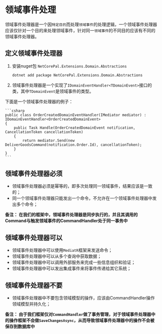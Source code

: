 # 领域事件处理

领域事件处理器是一个因`特定目的`而处理`领域事件`的处理逻辑，一个领域事件处理器应该仅针对一个目的来处理领域事件，针对同一`领域事件`的不同目的应该有不同的领域事件处理器。

## 定义领域事件处理器


1. 安装nuget包 `NetCorePal.Extensions.Domain.Abstractions`

    ```bash
    dotnet add package NetCorePal.Extensions.Domain.Abstractions
    ```

2. 领域事件处理器是一个实现了`IDomainEventHandler<TDomainEvent>`接口的类，其中`TDomainEvent`是领域事件的类型。

下面是一个领域事件处理器的例子：

    ```csharp
    public class OrderCreatedDomainEventHandler(IMediator mediator) : IDomainEventHandler<OrderCreatedDomainEvent>
    {
        public Task Handle(OrderCreatedDomainEvent notification, CancellationToken cancellationToken)
        {
            return mediator.Send(new DeliverGoodsCommand(notification.Order.Id), cancellationToken);
        }
    }
    ```

## 领域事件处理器必须

- 领域事件处理器必须是幂等的，即多次处理同一领域事件，结果应该是一致的；
- 同一个领域事件处理器只能发出一个命令，不允许在一个领域事件处理器中发出多个命令；

**备注： 在我们的框架中，领域事件处理器是同步执行的，并且其调用的Command与触发领域事件的CommandHandler处于同一事务中**

## 领域事件处理器可以

- 领域事件处理器中可以使用`MediatR`框架来发送命令；
- 领域事件处理器中可以从多个查询中获取数据；
- 领域事件处理器中可以调用外部服务来完成一些信息组织和验证；
- 领域事件处理器中可以发出集成事件来将事件传递给其它系统；

## 领域事件处理器不要

- 领域事件处理器中不要包含领域模型的操作，应该由CommandHandler操作领域模型并持久化；

**备注： 由于我们框架仅对`CommandHandler`做了事务管理，对于领域事件处理器中的操作框架不会做`SaveChangesAsync`，从而导致领域事件处理器中的操作不会被保存到数据库中**